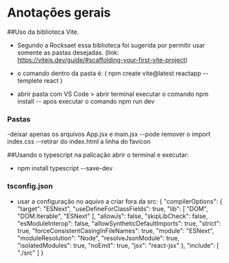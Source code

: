 # Anotações gerais


##Uso da biblioteca Vite.
- Segundo a Rocksaet essa biblioteca foi sugerida
por permitir usar somente as pastas desejadas.
(link: https://vitejs.dev/guide/#scaffolding-your-first-vite-project)

- o comando dentro da pasta é:
 ( npm create vite@latest reactapp --templete react )

- abrir pasta com VS Code > abrir terminal 
executar o comando npm install
-- apos executar o comando npm run dev

### Pastas
-deixar apenas os arquivos App.jsx e main.jsx
--pode remover o import index.css
--retirar do index.html a linha do favicon


##Usando o typescript
na palicação abrir o terminal e executar:
- npm install typescript --save-dev

### tsconfig.json
- usar a configuração no aquivo a criar fora da src:
{
  "compilerOptions": {
    "target": "ESNext",
    "useDefineForClassFields": true,
    "lib": [
      "DOM",
      "DOM.Iterable",
      "ESNext"
    ],
    "allowJs": false,
    "skipLibCheck": false,
    "esModuleInterop": false,
    "allowSyntheticDefaultImports": true,
    "strict": true,
    "forceConsistentCasingInFileNames": true,
    "module": "ESNext",
    "moduleResolution": "Node",
    "resolveJsonModule": true,
    "isolatedModules": true,
    "noEmit": true,
    "jsx": "react-jsx"
  },
  "include": [
    "./src"
  ]
}
